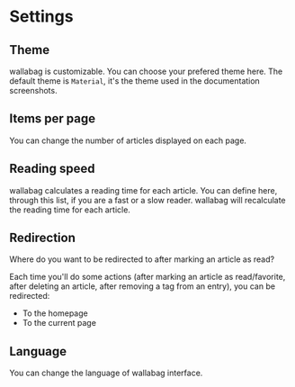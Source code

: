# Settings
## Theme

wallabag is customizable. You can choose your prefered theme here. The default theme is `Material`, it's the theme used in the documentation screenshots.

## Items per page

You can change the number of articles displayed on each page.

## Reading speed

wallabag calculates a reading time for each article. You can define here, through this list, if you are a fast or a slow reader. wallabag will recalculate the reading time for each article.

## Redirection
Where do you want to be redirected to after marking an article as read?

Each time you'll do some actions (after marking an article as read/favorite, after deleting an article, after removing a tag from an entry), you can be redirected:

-   To the homepage
-   To the current page

## Language

You can change the language of wallabag interface.
